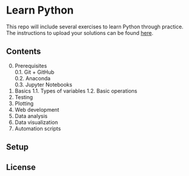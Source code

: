 # Learn Python

This repo will include several exercises to learn Python through practice. The instructions to upload your solutions can be found [here]().


## Contents

0. Prerequisites <br>
  0.1. Git + GitHub <br>
  0.2. Anaconda <br>
  0.3. Jupyter Notebooks <br>
1. Basics
  1.1. Types of variables
  1.2. Basic operations 
2. Testing
3. Plotting
4. Web development
5. Data analysis
6. Data visualization
7. Automation scripts

## Setup

## License
